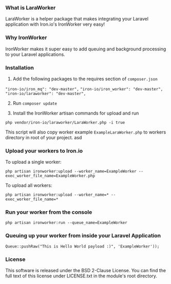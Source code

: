 
### What is LaraWorker

LaraWorker is a helper package that makes integrating your Laravel application with Iron.io's IronWorker very easy!

### Why IronWorker

IronWorker makes it super easy to add queuing and background processing to your Laravel applications.

### Installation

1. Add the following packages to the requires section of `composer.json`

`"iron-io/iron_mq": "dev-master",`
`"iron-io/iron_worker": "dev-master",`
`"iron-io/laraworker": "dev-master",`

2. Run `composer update`

3. Install the IronWorker artisan commands for upload and run

`php vendor/iron-io/laraworker/LaraWorker.php -i true`

This script will also copy worker example `ExampleLaraWorker.php` to workers directory in root of your project.
asd

### Upload your workers to Iron.io

To upload a single worker:

`php artisan ironworker:upload --worker_name=ExampleWorker --exec_worker_file_name=ExampleWorker.php` 

To upload all workers:

`php artisan ironworker:upload --worker_name=* --exec_worker_file_name=*`


### Run your worker from the console

`php artisan ironworker:run --queue_name=ExampleWorker`



### Queuing up your worker from inside your Laravel Application

`Queue::pushRaw("This is Hello World payload :)", 'ExampleWorker'));`



### License

This software is released under the BSD 2-Clause License. You can find the full text of
this license under LICENSE.txt in the module's root directory.
